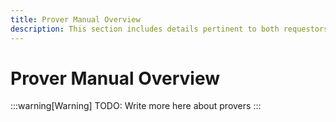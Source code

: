 ```yaml
---
title: Prover Manual Overview
description: This section includes details pertinent to both requestors and provers.
---
```


# Prover Manual Overview

:::warning[Warning]
TODO: Write more here about provers
:::
